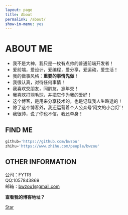 ```yaml
---
layout: page
title: About
permalink: /about/
show-in-menu: yes
---
```

# ABOUT ME

- 我不是大神，我只是一枚有点帅的普通前端开发者！
- 爱前端，爱设计，爱编程，爱分享，爱运动，爱生活！
- 我的做事风格：**重要的事情先做**！
- 我很认真，对待任何事情！
- 我喜欢交朋友，同龄友，忘年交！
- 我喜欢打羽毛球，并把它作为我的爱好！
- 这个博客，是用来分享技术的，也是记载我人生路途的！
- 除了这个博客外，我还运营着个人公众号‘阿文的小台灯’！
- 我很帅，说了你也不信，我还单身！

## FIND ME
```js
github='https://github.com/bwzou'
zhihu='https://www.zhihu.com/people/bwzou'

```

## OTHER INFORMATION
公司：FYTRI  <br>
QQ:1057843869 <br>
邮箱：bwzou1@gmail.com

**查看我的博客地址？**

<a class="github-button" href="https://github.com/bwzou/bwzou" data-style="mega" data-count-href="/bwzou/bwzou/stargazers" data-count-api="/repos/bwzou/bwzou#stargazers_count" data-count-aria-label="# stargazers on GitHub" aria-label="Star bwzou/bwzou on GitHub">Star</a>
<script async defer src="https://buttons.github.io/buttons.js"></script>